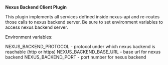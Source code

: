**Nexus Backend Client Plugin**

This plugin implements all services defined inside nexus-api and re-routes those calls
to nexus backend server. Be sure to set environment variables to access nexus backend server.

Environment variables:

NEXUS_BACKEND_PROTOCOL - protocol under which nexus backend is reachable (http or https)
NEXUS_BACKEND_BASE_URL - base url for nexus backend
NEXUS_BACKEND_PORT - port number for nexus backend
